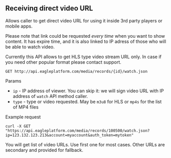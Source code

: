 ## Receiving direct video URL

Allows caller to get direct video URL for using it inside 3rd party players or mobile apps.

Please note that link could be requested *every time* when you want to show content. It has expire time, 
and it is also linked to IP adress of those who will be able to watch video.

Currently this API allows to get HLS type video stream URL only. In case if you need other popular format please contact support.


    GET http://api.eagleplatform.com/media/records/{id}/watch.json
    
Params

* `ip` - IP address of viewer. You can skip it: we will sign video URL with IP address of `watch` API method caller.
* `type` - type or video requested. May be `m3u8` for HLS or `mp4s` for the list of MP4 files

Example request

    curl -X GET "https://api.eagleplatform.com/media/records/100500/watch.json?ip=123.132.123.213&account=myaccount&auth_token=mytoken"

You will get list of video URLs. Use first one for most cases. Other URLs are secondary and provided for fallback.
